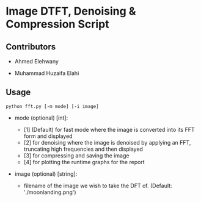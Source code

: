 # Image DTFT, Denoising & Compression Script

## Contributors
* Ahmed Elehwany

* Muhammad Huzaifa Elahi
 
## Usage
```python fft.py [-m mode] [-i image]```

* mode (optional) [int]:
    - [1] (Default) for fast mode where the image is converted into its FFT form and displayed
    - [2] for denoising where the image is denoised by applying an FFT, truncating high
    frequencies and then displayed
    - [3] for compressing and saving the image
    - [4] for plotting the runtime graphs for the report

* image (optional) [string]: 
    - filename of the image we wish to take the DFT of. (Default: './moonlanding.png')
